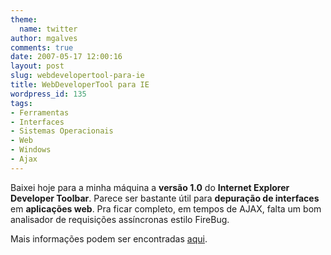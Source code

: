 ```yaml
---
theme:
  name: twitter
author: mgalves
comments: true
date: 2007-05-17 12:00:16
layout: post
slug: webdevelopertool-para-ie
title: WebDeveloperTool para IE
wordpress_id: 135
tags:
- Ferramentas
- Interfaces
- Sistemas Operacionais
- Web
- Windows
- Ajax
---
```


Baixei hoje para a minha máquina a **versão 1.0** do **Internet Explorer Developer Toolbar**. Parece ser bastante útil para **depuração de interfaces** em **aplicações web**. Pra ficar completo, em tempos de AJAX, falta um bom analisador de requisições assíncronas estilo FireBug.

Mais informações podem ser encontradas [aqui](http://www.microsoft.com/downloads/details.aspx?FamilyId=E59C3964-672D-4511-BB3E-2D5E1DB91038&displaylang=en).
